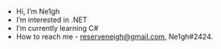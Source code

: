 - Hi, I’m Ne1gh
- I’m interested in .NET 
- I’m currently learning C# 
- How to reach me - reserveneigh@gmail.com, Ne1gh#2424.

